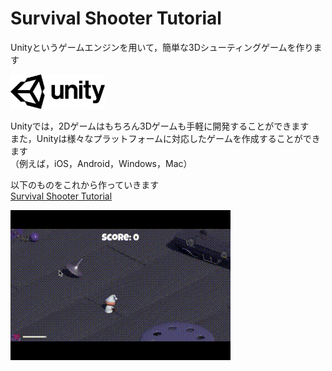 # Survival Shooter Tutorial
Unityというゲームエンジンを用いて，簡単な3Dシューティングゲームを作ります

<img src="../img/logo/unity-master-black.png" width=30%>

Unityでは，2Dゲームはもちろん3Dゲームも手軽に開発することができます<br>
また，Unityは様々なプラットフォームに対応したゲームを作成することができます<br>
（例えば，iOS，Android，Windows，Mac）

以下のものをこれから作っていきます<br>
[Survival Shooter Tutorial](https://unity3d.com/jp/learn/tutorials/s/survival-shooter-tutorial)

<img src="../video/Survival-Shooter-Tutorial.gif">
